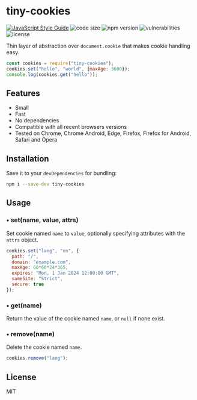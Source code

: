 # tiny-cookies

[![JavaScript Style Guide](https://img.shields.io/badge/code_style-standard-brightgreen.svg)](https://standardjs.com)
![code size](https://img.shields.io/github/languages/code-size/polit82/tiny-cookies)
![npm version](https://badge.fury.io/js/tiny-cookies.svg)
![vulnerabilities](https://img.shields.io/snyk/vulnerabilities/npm/tiny-cookies)
![license](https://img.shields.io/github/license/polit82/tiny-cookies)

Thin layer of abstraction over `document.cookie` that makes cookie handling easy.

```javascript
const cookies = require("tiny-cookies");
cookies.set("hello", "world", {maxAge: 3600});
console.log(cookies.get("hello"));
```

## Features
- Small
- Fast
- No dependencies
- Compatible with all recent browsers versions
- Tested on Chrome, Chrome Android, Edge, Firefox, Firefox for Android, Safari and Opera

## Installation
Save it to your `devDependencies` for bundling:
```sh
npm i --save-dev tiny-cookies
```

## Usage

### • set(name, value, attrs)
Set cookie named `name` to `value`, optionally specifying attributes with the `attrs` object.
```javascript
cookies.set("lang", "en", {
  path: "/",
  domain: "example.com",
  maxAge: 60*60*24*365,
  expires: "Mon, 1 Jan 2024 12:00:00 GMT",
  sameSite: "Strict",
  secure: true
});
```

### • get(name)
Return the value of the cookie named `name`, or `null` if none exist.

### • remove(name)
Delete the cookie named `name`.
```javascript
cookies.remove("lang");
```

## License
MIT

